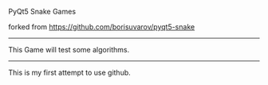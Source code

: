 
PyQt5 Snake Games

forked from https://github.com/borisuvarov/pyqt5-snake
- - -

This Game will test some algorithms.

- - -
This is my first attempt to use github.